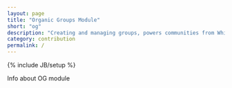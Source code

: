 ```yaml
---
layout: page
title: "Organic Groups Module"
short: "og"
description: "Creating and managing groups, powers communities from WhiteHouse.gov to leading universities"
category: contribution
permalink: /
---
```

{% include JB/setup %}

Info about OG module
